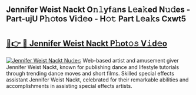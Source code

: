 ## Jennifer Weist Nackt O𝚗𝚕yf𝚊ns L𝚎a𝚔ed N𝚞𝚍es - Part-ujU P𝚑𝚘tos Vi𝚍𝚎o - H𝚘𝚝 Part L𝚎a𝚔s Cxwt5

# <h2><a href="http://kf40cf.oniu.top/?m=Jennifer+Weist+Nackt">🔗👉 🔴 Jennifer Weist Nackt P𝚑ot𝚘𝚜 V𝚒d𝚎o</a></h2>

[![Jennifer Weist Nackt Nu𝚍e𝚜](https://i.imgur.com/0qMVB7G.gif)](http://kf40cf.oniu.top/?m=Jennifer+Weist+Nackt)
Web-based artist and amusement giver Jennifer Weist Nackt, known for publishing dance and lifestyle tutorials through trending dance moves and short films. Skilled special effects assistant Jennifer Weist Nackt, celebrated for their remarkable abilities and accomplishments in assisting special effects artists.  
